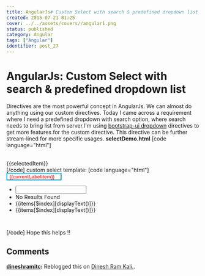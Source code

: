 ```yaml
---
title: AngularJs# Custom Select with search & predefined dropdown list
created: 2015-07-21 01:25
cover: ../../assets/covers//angular1.png
status: published
category: Angular
tags: ["Angular"]
identifier: post_27
---
```


# AngularJs: Custom Select with search & predefined dropdown list

Directives are the most powerful concept in AngularJs. We can almost do anything using our custom directives. Today I came across a requirement where I need a predefined dropdown with search option, where search needs to bring list from server.I'm using [bootstrap-ui dropdown](https://angular-ui.github.io/bootstrap/) directives to get more features for the custom directive. This directive can be further stream-lined for more specific usages. **selectDemo.html** [code language="html"] <!doctype html> <html ng-app="CustomSelectDemo"> <head> <script src="//ajax.googleapis.com/ajax/libs/angularjs/1.3.13/angular.js"></script> <script src="//angular-ui.github.io/bootstrap/ui-bootstrap-tpls-0.13.0.js"></script> <link href="//netdna.bootstrapcdn.com/bootstrap/3.1.1/css/bootstrap.min.css" rel="stylesheet"> <script> angular.module('CustomSelectDemo', ['ui.bootstrap']); angular.module('CustomSelectDemo').directive('zDropdown', ['$compile', '$http', function ($compile, $http) { return { restrict: 'E', require:'^ngModel', scope: { items: '=', ngModel:'=', dataUrl:'@' }, templateUrl:'select_template_2.html', link: function (scope, element, attrs, ctrl) { var ngModelCtrl = ctrl scope.expression=attrs.optionsExp; scope.setLabel = function(){ if(typeof (scope.ngModel) =="undefined" || !scope.ngModel || scope.ngModel.length < 1){ scope.currentLabelItem = attrs.defaultText; }else{ scope.currentLabelItem = scope.ngModel[attrs.displayText]; } } scope.searchText=''; scope.searchResults=[]; scope.isOpen = false scope.$watch('searchText', function(){ $http.get(scope.dataUrl, {params:{search:scope.searchText}}).then(function(data){ scope.searchResults = data; }) }); scope.displayText = function(){ return attrs.displayText; } scope.search = function($event){ $event.preventDefault(); $event.stopPropagation(); scope.isOpen = true } scope.$watch('ngModel',function(v){ scope.setLabel(); },true); scope.setLabel(); scope.selectVal = function (item) { console.log('selected Item', item); scope.ngModel = item; ngModelCtrl.$setViewValue(scope.ngModel); scope.isOpen = false }; } }; }]); angular.module('CustomSelectDemo').controller('MainCtrl', function($scope,$log,$timeout) { $scope.myItems = [ { code: '1', name: 'One' }, { code: '2', name: 'Two' }, { code: '3', name: 'Three' }, { code: '4', name: 'Four' }, { code: '5', name: 'Five' } ]; }); </script> </head> <body> <div ng-controller="MainCtrl"> <z-dropdown ng-model="selectedItem" default-text="Select" display-text="name" items="myItems"></z-dropdown> <br/> {{selectedItem}} </div> </body> </html> [/code] custom select template: [code language="html"] <div class="btn-group" dropdown auto-close="disbaled" is-open="isOpen"> <button type="button" class="btn btn-primary dropdown-toggle" style="color: red; background-color: #ffffff; text-overflow: ellipsis; padding:0px 6px 0px 6px; border-color: #00bfff;" dropdown-toggle>{{currentLabelItem}}<span class="caret" style="color: #00bfff; margin-left: 10px"></span> </button> <ul class="dropdown-menu" role="menu" style="height: 100px;overflow-y: auto"> <li><input type="text" ng-model="searchText" ng-focus="search($event)" ng-click="search($event)"></li> <li ng-if="searchText.length>0 && searchResults.size ===0"> No Results Found </li> <li ng-if="searchText.length>0 && && searchResults.size>0" ng-repeat="item in searchResults"> <a tabindex="-1" style="cursor: pointer" data-ng-click="selectVal(item)">{{items[$index][displayText()]}}</a> </li> <li ng-if="searchText.length==0" ng-repeat="item in items"> <a tabindex="-1" style="cursor: pointer" data-ng-click="selectVal(item)">{{items[$index][displayText()]}}</a> </li> </ul> </div> [/code] Hope this helps !!

## Comments

**[dineshramitc](#36 "2015-07-27 07:51:57"):** Reblogged this on [Dinesh Ram Kali.](https://dineshramitc.wordpress.com/2015/07/27/custom-select-with-search-predefined-dropdown-list/).


